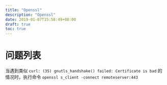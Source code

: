 ```yaml
---
title: "Openssl"
description: "Openssl"
date: 2019-01-07T15:58:49+08:00
draft: true
toc: true
---
```


# 问题列表

当遇到类似 `curl: (35) gnutls_handshake() failed: Certificate is bad` 的情况时，执行命令 `openssl s_client -connect remoteserver:443`
